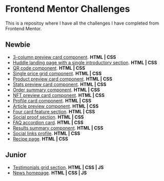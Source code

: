 # Frontend Mentor Challenges

This is a repositoy where I have all the challenges I have completed from Frontend Mentor.

## Newbie
- [3-column preview card component](https://fermop.github.io/frontend_mentor/newbie/3-column_preview_card_component/). **HTML | CSS**
- [Huddle landing page with a single introductory section](https://fermop.github.io/frontend_mentor/newbie/huddle_landing_page_with_a_single_introductory_section/). **HTML | CSS**
- [QR code component](https://fermop.github.io/frontend_mentor/newbie/qr_code_component/). **HTML | CSS**
- [Single price grid component](https://fermop.github.io/frontend_mentor/newbie/single_price_grid_component/). **HTML | CSS**
- [Product preview card component](https://fermop.github.io/frontend_mentor/newbie/product_preview_card_component/). **HTML | CSS**
- [Stats preview card component](https://fermop.github.io/frontend_mentor/newbie/stats_preview_card_component/). **HTML | CSS**
- [Order summary component](https://fermop.github.io/frontend_mentor/newbie/order_summary_component/). **HTML | CSS**
- [NFT preview card component](https://fermop.github.io/frontend_mentor/newbie/nft_preview_card_component/). **HTML | CSS**
- [Profile card component](https://fermop.github.io/frontend_mentor/newbie/profile_card_component/). **HTML | CSS**
- [Article preview component](https://fermop.github.io/frontend_mentor/newbie/article_preview_component/). **HTML | CSS**
- [Four card feature section](https://fermop.github.io/frontend_mentor/newbie/four_card_feature_section/). **HTML | CSS**
- [Social proof section](https://fermop.github.io/frontend_mentor/newbie/social_proof_section/). **HTML | CSS**
- [FAQ accordion card](https://fermop.github.io/frontend_mentor/newbie/faq_accordion_card/). **HTML | CSS**
- [Results summary component](https://fermop.github.io/frontend_mentor/newbie/results_summary_component/). **HTML | CSS**
- [Social links profile](https://fermop.github.io/frontend_mentor/newbie/social_links_profile/). **HTML | CSS**
- [Recipe page](https://fermop.github.io/frontend_mentor/newbie/recipe_page/). **HTML | CSS**

## Junior
- [Testimonials grid section](https://fermop.github.io/frontend_mentor/junior/testimonials_grid_section/). **HTML | CSS | JS**
- [News homepage](https://fermop.github.io/frontend_mentor/junior/news_homepage/). **HTML | CSS | JS**
